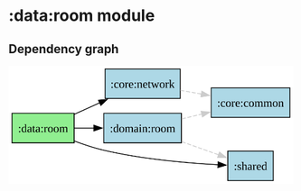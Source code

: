 ﻿# :data:room module
## Dependency graph
![:data:room](../../docs/images/graphs/dep_graph__data_room.svg)
